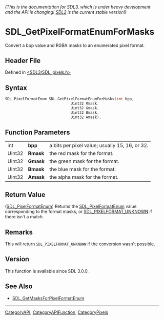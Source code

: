###### (This is the documentation for SDL3, which is under heavy development and the API is changing! [SDL2](https://wiki.libsdl.org/SDL2/) is the current stable version!)
# SDL_GetPixelFormatEnumForMasks

Convert a bpp value and RGBA masks to an enumerated pixel format.

## Header File

Defined in [<SDL3/SDL_pixels.h>](https://github.com/libsdl-org/SDL/blob/main/include/SDL3/SDL_pixels.h)

## Syntax

```c
SDL_PixelFormatEnum SDL_GetPixelFormatEnumForMasks(int bpp,
                              Uint32 Rmask,
                              Uint32 Gmask,
                              Uint32 Bmask,
                              Uint32 Amask);
```

## Function Parameters

|        |           |                                                |
| ------ | --------- | ---------------------------------------------- |
| int    | **bpp**   | a bits per pixel value; usually 15, 16, or 32. |
| Uint32 | **Rmask** | the red mask for the format.                   |
| Uint32 | **Gmask** | the green mask for the format.                 |
| Uint32 | **Bmask** | the blue mask for the format.                  |
| Uint32 | **Amask** | the alpha mask for the format.                 |

## Return Value

([SDL_PixelFormatEnum](SDL_PixelFormatEnum)) Returns the
[SDL_PixelFormatEnum](SDL_PixelFormatEnum) value corresponding to the
format masks, or [SDL_PIXELFORMAT_UNKNOWN](SDL_PIXELFORMAT_UNKNOWN) if
there isn't a match.

## Remarks

This will return [`SDL_PIXELFORMAT_UNKNOWN`](SDL_PIXELFORMAT_UNKNOWN) if
the conversion wasn't possible.

## Version

This function is available since SDL 3.0.0.

## See Also

- [SDL_GetMasksForPixelFormatEnum](SDL_GetMasksForPixelFormatEnum)

----
[CategoryAPI](CategoryAPI), [CategoryAPIFunction](CategoryAPIFunction), [CategoryPixels](CategoryPixels)


